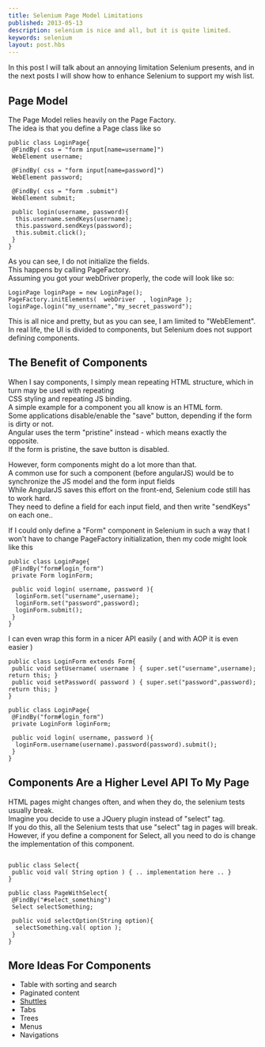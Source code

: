 ```yaml
---
title: Selenium Page Model Limitations
published: 2013-05-13
description: selenium is nice and all, but it is quite limited.
keywords: selenium
layout: post.hbs
---
```



In this post I will talk about an annoying limitation Selenium presents,
and in the next posts I will show how to enhance Selenium to support my wish list.

## Page Model

The Page Model relies heavily on the Page Factory.  
The idea is that you define a Page class like so

```
public class LoginPage{  
 @FindBy( css = "form input[name=username]")  
 WebElement username;  

 @FindBy( css = "form input[name=password]")  
 WebElement password;  

 @FindBy( css = "form .submit")  
 WebElement submit;  

 public login(username, password){  
  this.username.sendKeys(username);  
  this.password.sendKeys(password);  
  this.submit.click();  
 }  
}  
```

As you can see, I do not initialize the fields.  
This happens by calling PageFactory.  
Assuming you got your webDriver properly, the code will look like so:

```
LoginPage loginPage = new LoginPage();     
PageFactory.initElements(  webDriver  , loginPage );  
loginPage.login("my_username","my_secret_password");  
```

This is all nice and pretty, but as you can see, I am limited to "WebElement".  
In real life, the UI is divided to components, but Selenium does not support defining components.  

## The Benefit of Components

When I say components, I simply mean repeating HTML structure, which in turn may be used with repeating  
CSS styling and repeating JS binding.  
A simple example for a component you all know is an HTML form.  
Some applications disable/enable the "save" button, depending if the form is dirty or not.  
Angular uses the term "pristine" instead - which means exactly the opposite.  
If the form is pristine, the save button is disabled.  

However, form components might do a lot more than that.  
A common use for such a component (before angularJS) would be to synchronize the JS model and the form input fields  
While AngularJS saves this effort on the front-end, Selenium code still has to work hard.  
They need to define a field for each input field, and then write "sendKeys" on each one..  

If I could only define a "Form" component in Selenium in such a way that I won't have to change PageFactory initialization, then my code might look like this

```
public class LoginPage{  
 @FindBy("form#login_form")  
 private Form loginForm;   

 public void login( username, password ){  
  loginForm.set("username",username);  
  loginForm.set("password",password);  
  loginForm.submit();  
 }  
}  
```

I can even wrap this form in a nicer API easily ( and with AOP it is even easier )  

```
public class LoginForm extends Form{  
 public void setUsername( username ) { super.set("username",username); return this; }  
 public void setPassword( password ) { super.set("password",password); return this; }   
}  

public class LoginPage{  
 @FindBy("form#login_form")  
 private LoginForm loginForm;  

 public void login( username, password ){  
  loginForm.username(username).password(password).submit();  
 }  
}  
```

## Components Are a Higher Level API To My Page

HTML pages might changes often, and when they do, the selenium tests usually break.  
Imagine you decide to use a JQuery plugin instead of "select" tag.  
If you do this, all the Selenium tests that use "select" tag in pages will break.  
However, if you define a component for Select, all you need to do is change the implementation of this component.  

```

public class Select{  
 public void val( String option ) { .. implementation here .. }  
}  

public class PageWithSelect{  
 @FindBy("#select_something")  
 Select selectSomething;  

 public void selectOption(String option){  
  selectSomething.val( option );  
 }  
}  
```

## More Ideas For Components

*   Table with sorting and search
*   Paginated content
*   [Shuttles](http://docs.jboss.org/richfaces/latest_3_3_X/en/devguide/html/rich_listShuttle.html "shuttle")
*   Tabs
*   Trees
*   Menus
*   Navigations

